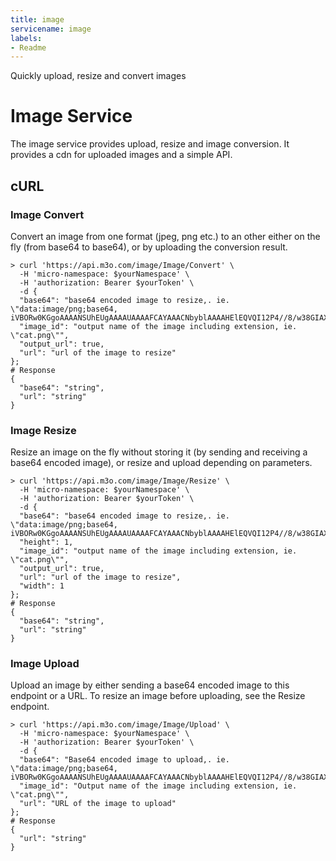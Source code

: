 ```yaml
---
title: image
servicename: image
labels: 
- Readme
---
```

Quickly upload, resize and convert images

# Image Service

The image service provides upload, resize and image conversion. It provides a cdn for uploaded images and a simple API.

## cURL


### Image Convert
<!-- We use the request body description here as endpoint descriptions are not
being lifted correctly from the proto by the openapi spec generator -->
Convert an image from one format (jpeg, png etc.) to an other either on the fly (from base64 to base64),
 or by uploading the conversion result.
```shell
> curl 'https://api.m3o.com/image/Image/Convert' \
  -H 'micro-namespace: $yourNamespace' \
  -H 'authorization: Bearer $yourToken' \
  -d {
  "base64": "base64 encoded image to resize,. ie. \"data:image/png;base64, iVBORw0KGgoAAAANSUhEUgAAAAUAAAAFCAYAAACNbyblAAAAHElEQVQI12P4//8/w38GIAXDIBKE0DHxgljNBAAO9TXL0Y4OHwAAAABJRU5ErkJggg==\"",
  "image_id": "output name of the image including extension, ie. \"cat.png\"",
  "output_url": true,
  "url": "url of the image to resize"
};
# Response
{
  "base64": "string",
  "url": "string"
}
```


### Image Resize
<!-- We use the request body description here as endpoint descriptions are not
being lifted correctly from the proto by the openapi spec generator -->
Resize an image on the fly without storing it (by sending and receiving a base64 encoded image), or resize and upload depending on parameters.
```shell
> curl 'https://api.m3o.com/image/Image/Resize' \
  -H 'micro-namespace: $yourNamespace' \
  -H 'authorization: Bearer $yourToken' \
  -d {
  "base64": "base64 encoded image to resize,. ie. \"data:image/png;base64, iVBORw0KGgoAAAANSUhEUgAAAAUAAAAFCAYAAACNbyblAAAAHElEQVQI12P4//8/w38GIAXDIBKE0DHxgljNBAAO9TXL0Y4OHwAAAABJRU5ErkJggg==\"",
  "height": 1,
  "image_id": "output name of the image including extension, ie. \"cat.png\"",
  "output_url": true,
  "url": "url of the image to resize",
  "width": 1
};
# Response
{
  "base64": "string",
  "url": "string"
}
```


### Image Upload
<!-- We use the request body description here as endpoint descriptions are not
being lifted correctly from the proto by the openapi spec generator -->
Upload an image by either sending a base64 encoded image to this endpoint or a URL.
 To resize an image before uploading, see the Resize endpoint.
```shell
> curl 'https://api.m3o.com/image/Image/Upload' \
  -H 'micro-namespace: $yourNamespace' \
  -H 'authorization: Bearer $yourToken' \
  -d {
  "base64": "Base64 encoded image to upload,. ie. \"data:image/png;base64, iVBORw0KGgoAAAANSUhEUgAAAAUAAAAFCAYAAACNbyblAAAAHElEQVQI12P4//8/w38GIAXDIBKE0DHxgljNBAAO9TXL0Y4OHwAAAABJRU5ErkJggg==\"",
  "image_id": "Output name of the image including extension, ie. \"cat.png\"",
  "url": "URL of the image to upload"
};
# Response
{
  "url": "string"
}
```


